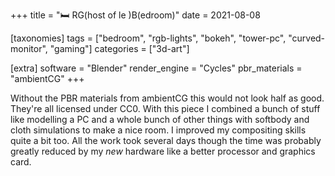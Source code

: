 +++
title = "🛏️ RG(host of le )B(edroom)"
date = 2021-08-08

[taxonomies]
tags = ["bedroom", "rgb-lights", "bokeh", "tower-pc", "curved-monitor", "gaming"]
categories = ["3d-art"]

[extra]
software = "Blender"
render_engine = "Cycles"
pbr_materials = "ambientCG"
+++

Without the PBR materials from ambientCG this would not look half as good. They're all licensed under CC0. With this piece I combined a bunch of stuff like modelling a PC and a whole bunch of other things with softbody and cloth simulations to make a nice room. I improved my compositing skills quite a bit too. All the work took several days though the time was probably greatly reduced by my *new* hardware like a better processor and graphics card.
